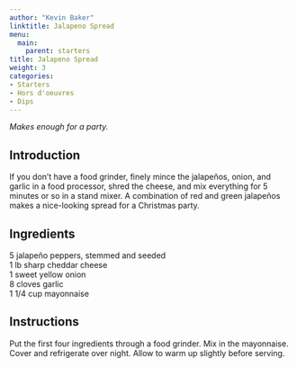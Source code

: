 ```yaml
---
author: "Kevin Baker"
linktitle: Jalapeno Spread
menu:
  main:
    parent: starters
title: Jalapeno Spread
weight: 3
categories:
- Starters 
- Hors d'oeuvres 
- Dips
---
```

*Makes enough for a party.*

## Introduction

If you don’t have a food grinder, finely mince the jalapeños, onion, and garlic in a food processor, shred the cheese, and mix everything for 5 minutes or so in a stand mixer.  A combination of red and green jalapeños makes a nice-looking spread for a Christmas party.

## Ingredients

<div class="ingredient-list">

5 jalapeño peppers, stemmed and seeded  
1 lb sharp cheddar cheese  
1 sweet yellow onion  
8 cloves garlic  
1 1/4 cup mayonnaise  

</div>

## Instructions

Put the first four ingredients through a food grinder. Mix in the mayonnaise. Cover and refrigerate over night. Allow to warm up slightly before serving.